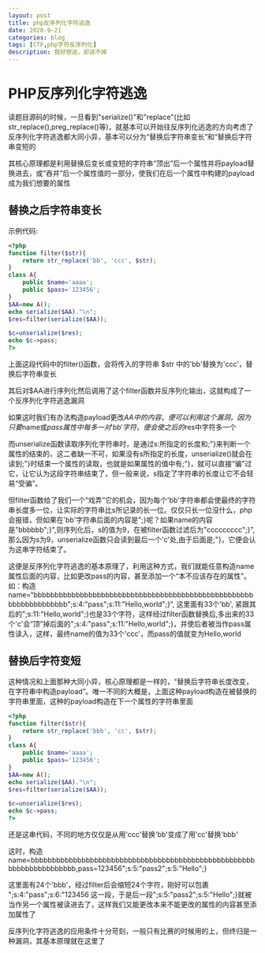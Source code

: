 ```yaml
---
layout: post
title: php反序列化字符逃逸
date: 2020-9-21
categories: blog
tags: [CTF,php字符反序列化]
description: 我好想逃，却逃不掉
---
```




# PHP反序列化字符逃逸



读题目源码的时候，一旦看到"serialize()"和"replace"(比如str_replace(),preg_replace()等)，就基本可以开始往反序列化逃逸的方向考虑了
反序列化字符逃逸都大同小异，基本可以分为“替换后字符串变长”和“替换后字符串变短的

其核心原理都是利用替换后变长或变短的字符串“顶出”后一个属性并将payload替换进去，或“吞并”后一个属性值的一部分，使我们在后一个属性中构建的payload成为我们想要的属性
## 替换之后字符串变长
示例代码:

```php
<?php
function filter($str){
    return str_replace('bb', 'ccc', $str);
}
class A{
    public $name='aaaa';
    public $pass='123456';
}
$AA=new A();
echo serialize($AA)."\n";
$res=filter(serialize($AA));

$c=unserialize($res);
echo $c->pass;
?>
```

上面这段代码中的filter()函数，会将传入的字符串 $str 中的'bb'替换为'ccc'，替换后字符串变长

其后对$AA进行序列化然后调用了这个filter函数并反序列化输出，这就构成了一个反序列化字符逃逸漏洞

如果这时我们有办法构造payload更改$AA中的内容，便可以利用这个漏洞，因为只要$name或$pass属性中每多一对'bb'字符，便会使之后的$res中字符多一个

而unserialize函数读取序列化字符串时，是通过s:所指定的长度和;"}来判断一个属性的结束的，这二者缺一不可，如果没有s所指定的长度，unserialize()就会在读到;"}时结束一个属性的读取，也就是如果属性的值中有;"}，就可以直接“骗”过它，让它认为这段字符串结束了，但一般来说，s指定了字符串的长度让它不会轻易“受骗”。

但filter函数给了我们一个“戏弄”它的机会，因为每个'bb'字符串都会使最终的字符串长度多一位，让实际的字符串比s所记录的长一位。仅仅只长一位没什么，php会报错，但如果在'bb'字符串后面的内容是";}呢？如果name的内容是"bbbbbb";}",则序列化后，s的值为9，在被filter函数过滤后为"ccccccccc";}",那么因为s为9，unserialize函数只会读到最后一个'c'处,由于后面是;"}，它便会认为这串字符结束了。

这便是反序列化字符逃逸的基本原理了，利用这种方式，我们就能任意构造name属性后面的内容，比如更改pass的内容，甚至添加一个“本不应该存在的属性”。如：构造name=“bbbbbbbbbbbbbbbbbbbbbbbbbbbbbbbbbbbbbbbbbbbbbbbbbbbbbbbbbbbbbbbbbb";s:4:"pass";s:11:"Hello,world";}“, 这里面有33个'bb', 紧跟其后的";s:11:"Hello,world";}也是33个字符，这样经过filter函数替换后,多出来的33个'c'会“顶”掉后面的";s:4:"pass";s:11:"Hello,world";}，并使后者被当作pass属性读入，这样，最终name的值为33个'ccc'，而pass的值就变为Hello,world

## 替换后字符变短

这种情况和上面那种大同小异，核心原理都是一样的，“替换后字符串长度改变，在字符串中构造payload”。唯一不同的大概是，上面这种payload构造在被替换的字符串里面，这种的payload构造在下一个属性的字符串里面

```php
<?php
function filter($str){
    return str_replace('bbb', 'cc', $str);
}
class A{
    public $name='aaaa';
    public $pass='123456';
}
$AA=new A();
echo serialize($AA)."\n";
$res=filter(serialize($AA));

$c=unserialize($res);
echo $c->pass;
?>
```

还是这串代码，不同的地方仅仅是从用'ccc'替换'bb'变成了用'cc'替换'bbb' 

这时，构造name=bbbbbbbbbbbbbbbbbbbbbbbbbbbbbbbbbbbbbbbbbbbbbbbbbbbbbbbbbbbbbbbbbbbbb,pass=123456";s:5:"pass2";s:5:"Hello";}

这里面有24个'bbb'，经过filter后会缩短24个字符，刚好可以包裹 ";s:4:"pass";s:6:"123456 这一段，于是后一段";s:5:"pass2";s:5:"Hello";}就被当作另一个属性被读进去了，这样我们又能更改本来不能更改的属性的内容甚至添加属性了

反序列化字符逃逸的应用条件十分苛刻，一般只有比赛的时候用的上，但终归是一种漏洞，其基本原理就在这里了